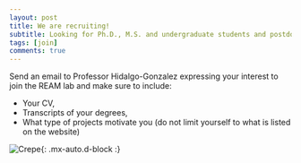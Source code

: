 ```yaml
---
layout: post
title: We are recruiting!
subtitle: Looking for Ph.D., M.S. and undergraduate students and postdocs
tags: [join]
comments: true
---
```


Send an email to Professor Hidalgo-Gonzalez expressing your interest to join the REAM lab and make sure to include:
 - Your CV, 
 - Transcripts of your degrees, 
 - What type of projects motivate you (do not limit yourself to what is listed on the website)


![Crepe](https://media.giphy.com/media/3oKIPz6FWhfMAOsZAk/giphy.gif){: .mx-auto.d-block :}


